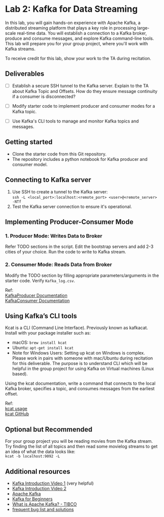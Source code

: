 # Lab 2: Kafka for Data Streaming

In this lab, you will gain hands-on experience with Apache Kafka, a distributed streaming platform that plays a key role in processing large-scale real-time data. You will establish a connection to a Kafka broker, produce and consume messages, and explore Kafka command-line tools. This lab will prepare you for your group project, where you'll work with Kafka streams. 

To receive credit for this lab, show your work to the TA during recitation.

## Deliverables
- [ ] Establish a secure SSH tunnel to the Kafka server. Explain to the TA about Kafka Topic and Offsets. How do they ensure message continuity if a consumer is disconnected?
- [ ] Modify starter code to implement producer and consumer modes for a Kafka topic.
- [ ] Use Kafka's CLI tools to manage and monitor Kafka topics and messages.


## Getting started
- Clone the starter code from this Git repository.
- The repository includes a python notebook for Kafka producer and consumer model.

## Connecting to Kafka server
1. Use SSH to create a tunnel to the Kafka server:  
   `ssh -L <local_port>:localhost:<remote_port> <user>@<remote_server> -NTf`
2. Test the Kafka server connection to ensure it's operational.

## Implementing Producer-Consumer Mode
### 1. Producer Mode: Writes Data to Broker
Refer TODO sections in the script. Edit the bootstrap servers and add 2-3 cities of your choice. Run the code to write to Kafka stream.

### 2. Consumer Mode: Reads Data from Broker
Modify the TODO section by filling appropriate parameters/arguments in the starter code. Verify `Kafka_log.csv`.  

Ref:  
[KafkaProducer Documentation](https://kafka-python.readthedocs.io/en/master/apidoc/KafkaProducer.html)  
[KafkaConsumer Documentation](https://kafka-python.readthedocs.io/en/master/apidoc/KafkaConsumer.html)

## Using Kafka’s CLI tools
Kcat is a CLI (Command Line Interface). Previously known as kafkacat.  
Install with your package installer such as:
- macOS: `brew install kcat`
- Ubuntu: `apt-get install kcat`
- Note for Windows Users: Setting up kcat on Windows is complex. Please work in pairs with someone with mac/Ubuntu during recitation for this deliverable. The purpose is to understand CLI which will be helpful in the group project for using Kafka on Virtual machines (Linux based).

Using the kcat documentation, write a command that connects to the local Kafka broker, specifies a topic, and consumes messages from the earliest offset. 

Ref:\
  [kcat usage](https://docs.confluent.io/platform/current/app-development/kafkacat-usage.html)  
  [kcat GitHub](https://github.com/edenhill/kcat)   

## Optional but Recommended
For your group project you will be reading movies from the Kafka stream. Try finding the list of all topics and then read some movielog streams to get an idea of what the data looks like:  
`kcat -b localhost:9092 -L`

## Additional resources
- [Kafka Introduction Video 1](https://www.youtube.com/watch?v=PzPXRmVHMxI) (very helpful)
- [Kafka Introduction Video 2](https://www.youtube.com/watch?v=JalUUBKdcA0)
- [Apache Kafka](https://kafka.apache.org/)
- [Kafka for Beginners](https://www.cloudkarafka.com/blog/2016-11-30-part1-kafka-for-beginners-what-is-apache-kafka.html)
- [What is Apache Kafka? - TIBCO](https://www.tibco.com/reference-center/what-is-apache-kafka)
- [frequent bug list and solutions](./bug_list.md)


